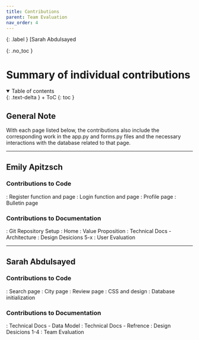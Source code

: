 ```yaml
---
title: Contributions
parent: Team Evaluation
nav_order: 4
---
```


{: .label }
[Sarah Abdulsayed

{: .no_toc }
# Summary of individual contributions

<details open markdown="block">
{: .text-delta }
<summary>Table of contents</summary>
+ ToC
{: toc }
</details>

## General Note


With each page listed below, the contributions also include the corresponding work in the app.py  and forms.py files and the necessary interactions with the database related to that page.

---

## Emily Apitzsch

### Contributions to Code
: Register function and page
: Login function and page
: Profile page
: Bulletin page


### Contributions to Documentation
: Git Repository Setup
: Home
: Value Proposition
: Technical Docs - Architecture 
: Design Desicions 5-x
: User Evaluation

---

## Sarah Abdulsayed

### Contributions to Code
: Search page 
: City page 
: Review page
: CSS and design
: Database initialization

### Contributions to Documentation
: Technical Docs - Data Model
: Technical Docs - Refrence
: Design Desicions 1-4
: Team Evaluation

